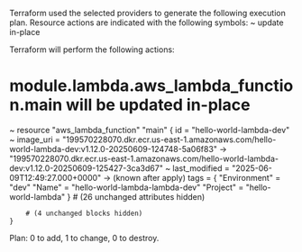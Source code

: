 
Terraform used the selected providers to generate the following execution
plan. Resource actions are indicated with the following symbols:
  ~ update in-place

Terraform will perform the following actions:

  # module.lambda.aws_lambda_function.main will be updated in-place
  ~ resource "aws_lambda_function" "main" {
        id                             = "hello-world-lambda-dev"
      ~ image_uri                      = "199570228070.dkr.ecr.us-east-1.amazonaws.com/hello-world-lambda-dev:v1.12.0-20250609-124748-5a06f83" -> "199570228070.dkr.ecr.us-east-1.amazonaws.com/hello-world-lambda-dev:v1.12.0-20250609-125427-3ca3d67"
      ~ last_modified                  = "2025-06-09T12:49:27.000+0000" -> (known after apply)
        tags                           = {
            "Environment" = "dev"
            "Name"        = "hello-world-lambda-lambda-dev"
            "Project"     = "hello-world-lambda"
        }
        # (26 unchanged attributes hidden)

        # (4 unchanged blocks hidden)
    }

Plan: 0 to add, 1 to change, 0 to destroy.
